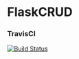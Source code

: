 # FlaskCRUD
### TravisCI
[![Build Status](https://travis-ci.com/kirigokaranja/FlaskCRUD.svg?branch=master)](https://travis-ci.org/kirigokaranja/FlaskCRUD)